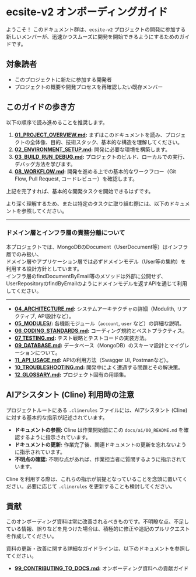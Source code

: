 # ecsite-v2 オンボーディングガイド

ようこそ！ このドキュメント群は、`ecsite-v2` プロジェクトの開発に参加する新しいメンバーが、迅速かつスムーズに開発を開始できるようにするためのガイドです。

## 対象読者

*   このプロジェクトに新たに参加する開発者
*   プロジェクトの概要や開発プロセスを再確認したい既存メンバー

## このガイドの歩き方

以下の順序で読み進めることを推奨します。

1.  **[01_PROJECT_OVERVIEW.md](./01_PROJECT_OVERVIEW.md):** まずはこのドキュメントを読み、プロジェクトの全体像、目的、技術スタック、基本的な構造を理解してください。
2.  **[02_ENVIRONMENT_SETUP.md](./02_ENVIRONMENT_SETUP.md):** 開発に必要な環境を構築します。
3.  **[03_BUILD_RUN_DEBUG.md](./03_BUILD_RUN_DEBUG.md):** プロジェクトのビルド、ローカルでの実行、デバッグ方法を学びます。
4.  **[08_WORKFLOW.md](./08_WORKFLOW.md):** 開発を進める上での基本的なワークフロー（Git Flow, Pull Request, コードレビュー）を確認します。

上記を完了すれば、基本的な開発タスクを開始できるはずです。

より深く理解するため、または特定のタスクに取り組む際には、以下のドキュメントを参照してください。

---

### ドメイン層とインフラ層の責務分離について

本プロジェクトでは、MongoDBのDocument（UserDocument等）はインフラ層でのみ扱い、  
ドメイン層やアプリケーション層では必ずドメインモデル（User等の集約）を利用する設計方針としています。  
インフラ層のfindDocumentByEmail等のメソッドは外部に公開せず、  
UserRepositoryのfindByEmailのようにドメインモデルを返すAPIを通じて利用してください。

---

*   **[04_ARCHITECTURE.md](./04_ARCHITECTURE.md):** システムアーキテクチャの詳細（Modulith, リアクティブ, API設計など）。
*   **[05_MODULES/](./05_MODULES/):** 各機能モジュール（`account`, `user` など）の詳細な説明。
*   **[06_CODING_STANDARDS.md](./06_CODING_STANDARDS.md):** コーディング規約とベストプラクティス。
*   **[07_TESTING.md](./07_TESTING.md):** テスト戦略とテストコードの実装方法。
*   **[09_DATABASE.md](./09_DATABASE.md):** データベース（MongoDB）のスキーマ設計とマイグレーションについて。
*   **[11_API_USAGE.md](./11_API_USAGE.md):** APIの利用方法（Swagger UI, Postmanなど）。
*   **[10_TROUBLESHOOTING.md](./10_TROUBLESHOOTING.md):** 開発中によく遭遇する問題とその解決策。
*   **[12_GLOSSARY.md](./12_GLOSSARY.md):** プロジェクト固有の用語集。

## AIアシスタント (Cline) 利用時の注意

プロジェクトルートにある `.clinerules` ファイルには、AIアシスタント (Cline) に対する基本的な指示が記述されています。

*   **ドキュメントの参照:** Cline は作業開始前にこの `docs/ai/00_README.md` を確認するように指示されています。
*   **ドキュメントの更新:** 作業完了後、関連ドキュメントの更新を忘れないように指示されています。
*   **不明点の確認:** 不明な点があれば、作業担当者に質問するように指示されています。

Cline を利用する際は、これらの指示が前提となっていることを念頭に置いてください。必要に応じて `.clinerules` を更新することも検討してください。

## 貢献

このオンボーディング資料は常に改善されるべきものです。不明瞭な点、不足している情報、誤りなどを見つけた場合は、積極的に修正や追記のプルリクエストを作成してください。

資料の更新・改善に関する詳細なガイドラインは、以下のドキュメントを参照してください。

*   **[99_CONTRIBUTING_TO_DOCS.md](./99_CONTRIBUTING_TO_DOCS.md):** オンボーディング資料への貢献ガイド
